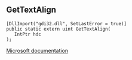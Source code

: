 ## GetTextAlign

```
[DllImport("gdi32.dll", SetLastError = true)]
public static extern uint GetTextAlign(
   IntPtr hdc
);
```

[Microsoft documentation](https://docs.microsoft.com/en-us/windows/win32/api/wingdi/nf-wingdi-gettextalign)
